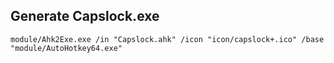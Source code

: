 ## Generate Capslock.exe
```
module/Ahk2Exe.exe /in "Capslock.ahk" /icon "icon/capslock+.ico" /base "module/AutoHotkey64.exe"
```
